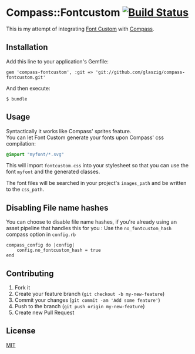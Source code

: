 # Compass::Fontcustom [![Build Status](https://travis-ci.org/glaszig/compass-fontcustom.png?branch=master)](https://travis-ci.org/glaszig/compass-fontcustom)

This is my attempt of integrating [Font Custom](http://fontcustom.com) with [Compass](http://compass-style.org).

## Installation

Add this line to your application's Gemfile:

    gem 'compass-fontcustom', :git => 'git://github.com/glaszig/compass-fontcustom.git'

And then execute:

    $ bundle

## Usage

Syntactically it works like Compass' sprites feature.  
You can let Font Custom generate your fonts upon Compass' css compilation:

```css
@import "myfont/*.svg"
```

This will import `fontcustom.css` into your stylesheet so that you can use the font `myfont` and the generated classes.

The font files will be searched in your project's `images_path` and be written to the `css_path`.

## Disabling File name hashes

You can choose to disable file name hashes, if you're already using an asset pipeline that handles this for you : 
Use the `no_fontcustom_hash` compass option in `config.rb`

    compass_config do |config|
    	config.no_fontcustom_hash = true
    end

## Contributing

1. Fork it
2. Create your feature branch (`git checkout -b my-new-feature`)
3. Commit your changes (`git commit -am 'Add some feature'`)
4. Push to the branch (`git push origin my-new-feature`)
5. Create new Pull Request

## License

[MIT](https://raw.github.com/glaszig/compass-fontcustom/master/LICENSE)
